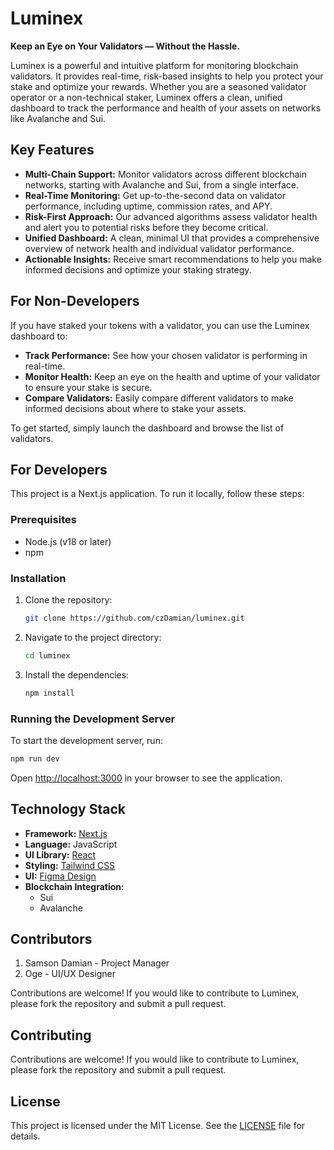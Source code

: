 # Luminex

**Keep an Eye on Your Validators — Without the Hassle.**

Luminex is a powerful and intuitive platform for monitoring blockchain validators. It provides real-time, risk-based insights to help you protect your stake and optimize your rewards. Whether you are a seasoned validator operator or a non-technical staker, Luminex offers a clean, unified dashboard to track the performance and health of your assets on networks like Avalanche and Sui.

## Key Features

- **Multi-Chain Support:** Monitor validators across different blockchain networks, starting with Avalanche and Sui, from a single interface.
- **Real-Time Monitoring:** Get up-to-the-second data on validator performance, including uptime, commission rates, and APY.
- **Risk-First Approach:** Our advanced algorithms assess validator health and alert you to potential risks before they become critical.
- **Unified Dashboard:** A clean, minimal UI that provides a comprehensive overview of network health and individual validator performance.
- **Actionable Insights:** Receive smart recommendations to help you make informed decisions and optimize your staking strategy.

## For Non-Developers

If you have staked your tokens with a validator, you can use the Luminex dashboard to:

- **Track Performance:** See how your chosen validator is performing in real-time.
- **Monitor Health:** Keep an eye on the health and uptime of your validator to ensure your stake is secure.
- **Compare Validators:** Easily compare different validators to make informed decisions about where to stake your assets.

To get started, simply launch the dashboard and browse the list of validators.

## For Developers

This project is a Next.js application. To run it locally, follow these steps:

### Prerequisites

- Node.js (v18 or later)
- npm

### Installation

1.  Clone the repository:
    ```bash
    git clone https://github.com/czDamian/luminex.git
    ```
2.  Navigate to the project directory:
    ```bash
    cd luminex
    ```
3.  Install the dependencies:
    ```bash
    npm install
    ```

### Running the Development Server

To start the development server, run:

```bash
npm run dev
```

Open [http://localhost:3000](http://localhost:3000) in your browser to see the application.

## Technology Stack

- **Framework:** [Next.js](https://nextjs.org/)
- **Language:** JavaScript
- **UI Library:** [React](https://reactjs.org/)
- **Styling:** [Tailwind CSS](https://tailwindcss.com/)
- **UI:** [Figma Design](https://www.figma.com/design/SUrQuVq2fYs30HLLvAeXlW/Luminex?node-id=14-2&t=kFfOTU2XXkv6qmJO-1)
- **Blockchain Integration:**
  - Sui
  - Avalanche

## Contributors
1. Samson Damian - Project Manager
2. Oge - UI/UX Designer

Contributions are welcome! If you would like to contribute to Luminex, please fork the repository and submit a pull request.
## Contributing

Contributions are welcome! If you would like to contribute to Luminex, please fork the repository and submit a pull request.

## License

This project is licensed under the MIT License. See the [LICENSE](LICENSE) file for details.